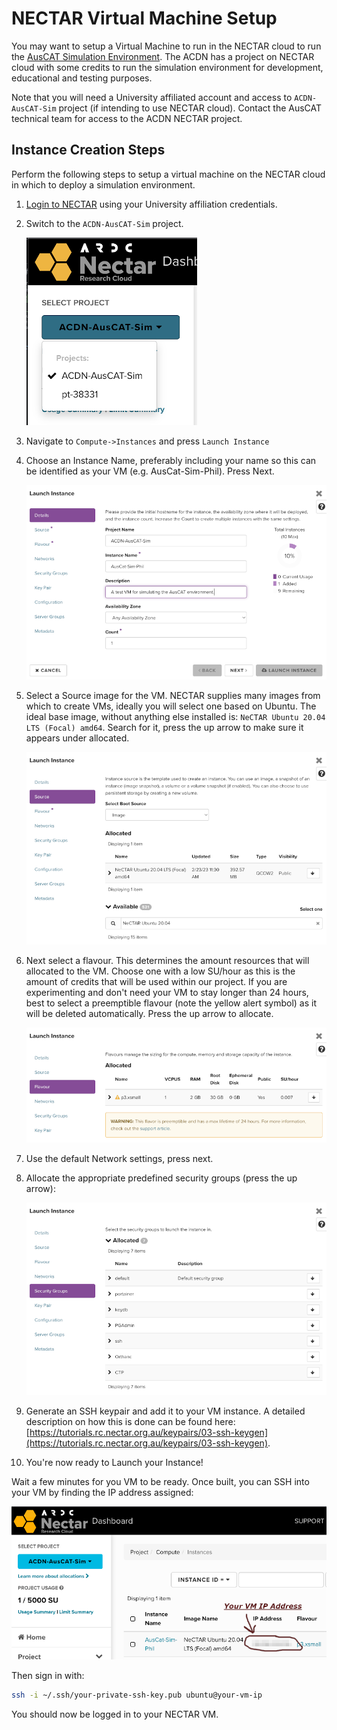 # NECTAR Virtual Machine Setup

You may want to setup a Virtual Machine to run in the NECTAR cloud to run the [AusCAT Simulation Environment](https://github.com/AustralianCancerDataNetwork/auscatverse/blob/main/guides/SIMULATION.md). The ACDN has a project on NECTAR cloud with some credits to run the simulation environment for development, educational and testing purposes.

Note that you will need a University affiliated account and access to `ACDN-AusCAT-Sim` project (if intending to use NECTAR cloud). Contact the AusCAT technical team for access to the ACDN NECTAR project.

## Instance Creation Steps

Perform the following steps to setup a virtual machine on the NECTAR cloud in which to deploy a simulation environment.

1. [Login to NECTAR](https://dashboard.rc.nectar.org.au/project/) using your University affiliation credentials.

2. Switch to the `ACDN-AusCAT-Sim` project.

    ![Switch to the `ACDN-AusCAT-Sim` project](images/NECTAR_1.png)

3. Navigate to `Compute->Instances` and press `Launch Instance`

4. Choose an Instance Name, preferably including your name so this can be identified as your VM (e.g. AusCat-Sim-Phil). Press Next.

    ![Enter Instance Name](images/NECTAR_2.png)

5. Select a Source image for the VM. NECTAR supplies many images from which to create VMs, ideally you will select one based on Ubuntu. The ideal base image, without anything else installed is: `NeCTAR Ubuntu 20.04 LTS (Focal) amd64`. Search for it, press the up arrow to make sure it appears under allocated.

    ![Select Source](images/NECTAR_3.png)

6. Next select a flavour. This determines the amount resources that will allocated to the VM. Choose one with a low SU/hour as this is the amount of credits that will be used within our project. If you are experimenting and don't need your VM to stay longer than 24 hours, best to select a preemptible flavour (note the yellow alert symbol) as it will be deleted automatically. Press the up arrow to allocate.

    ![Select Flavour](images/NECTAR_4.png)

7. Use the default Network settings, press next.

8. Allocate the appropriate predefined security groups (press the up arrow):

    ![Select Security Groups](images/NECTAR_5.png)

9. Generate an SSH keypair and add it to your VM instance. A detailed description on how this is done can be found here: [https://tutorials.rc.nectar.org.au/keypairs/03-ssh-keygen](https://tutorials.rc.nectar.org.au/keypairs/03-ssh-keygen).

10. You're now ready to Launch your Instance!

Wait a few minutes for you VM to be ready. Once built, you can SSH into your VM by finding the IP address assigned:

![Launch Instance](images/NECTAR_6.png)

Then sign in with:

```bash
ssh -i ~/.ssh/your-private-ssh-key.pub ubuntu@your-vm-ip
```

You should now be logged in to your NECTAR VM.
